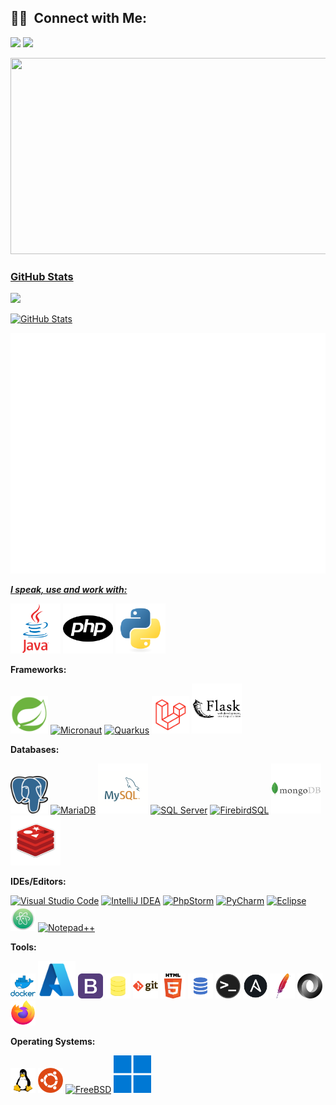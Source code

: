 ## 🤝🏻 &nbsp;Connect with Me:

<p align="left">
<a href="https://www.linkedin.com/in/ibakirov" target="_blank"><img height="30" src="https://img.shields.io/badge/-ibakirov-0077B5?style=flat-square&logo=Linkedin&logoColor=white"></a>
<a href="mailto:y10929zkj@mozmail.com" target="_blank"><img height="30" src="https://img.shields.io/badge/-y10929zkj@mozmail.com-D14836?style=flat-square&logo=Gmail&logoColor=white"></a>
</p>

<a href="https://github.com/ibakirov" target="_blank" rel="noopener noreferrer"><img src="https://scastiel.dev/api/image/ibakirov?dark&removeLink" alt="" width="600" height="314" />

### GitHub Stats
![](https://komarev.com/ghpvc/?username=ibakirov&style=for-the-badge)

![GitHub Stats](https://github-readme-stats.vercel.app/api?username=ibakirov&show_icons=true&count_private=true&include_all_commits=true&disable_animations=true&theme=dracula)

![Metrics](https://github.com/ibakirov/ibakirov/blob/main/github-metrics.svg)

**_I speak, use and work with:_**

<!--
<a href="https://github.com/topics/java" target="_blank"><img height="80" src="https://upload.wikimedia.org/wikipedia/en/3/30/Java_programming_language_logo.svg" alt="Java" title="Java"></a>
-->
<div>
    <a href="https://github.com/topics/java" target="_blank"><img src="https://github.com/devicons/devicon/blob/master/icons/java/java-original-wordmark.svg" title="Java" alt="Java" width="80" height="80"/></a>
    <a href="https://github.com/topics/php" target="_blank"><img src="https://github.com/devicons/devicon/blob/master/icons/php/php-plain.svg" title="PHP" alt="PHP" width="80" height="80"/></a>
    <a href="https://github.com/topics/python" target="_blank"><img src="https://github.com/devicons/devicon/blob/master/icons/python/python-original.svg" title="Python" alt="Python" width="80" height="80"/></a>&nbsp;
</div>

<!--
<a href="https://github.com/topics/php" target="_blank"><img height="80" src="https://raw.githubusercontent.com/github/explore/ccc16358ac4530c6a69b1b80c7223cd2744dea83/topics/php/php.png" alt="PHP" title="PHP"></a>
<a href="https://github.com/topics/python" target="_blank"><img height="80" src="https://raw.githubusercontent.com/github/explore/80688e429a7d4ef2fca1e82350fe8e3517d3494d/topics/python/python.png" alt="Python" title="Python"></a>
-->

**Frameworks:**

<a href="https://github.com/topics/spring-boot" target="_blank"><img height="60" src="https://raw.githubusercontent.com/github/explore/80688e429a7d4ef2fca1e82350fe8e3517d3494d/topics/spring-boot/spring-boot.png" alt="Spring" title="Spring, Spring Boot"></a>
<a href="https://micronaut.io" target="_blank"><img height="60" src="https://objectcomputing.com/files/2616/2275/4406/micronaut_stacked_black.svg" alt="Micronaut" title="Micronaunt"></a>
<a href="https://quarkus.io" target="_blank"><img height="40" src="https://upload.wikimedia.org/wikipedia/en/8/83/Quarkus-logo.svg" alt="Quarkus" title="Quarkus"></a>
<a href="https://github.com/topics/laravel" target="_blank"><img height="60" src="https://raw.githubusercontent.com/github/explore/56a826d05cf762b2b50ecbe7d492a839b04f3fbf/topics/laravel/laravel.png" alt="Laravel" title="Laravel"></a>
<a href="https://github.com/topics/flask" target="_blank"><img height="80" src="https://raw.githubusercontent.com/github/explore/80688e429a7d4ef2fca1e82350fe8e3517d3494d/topics/flask/flask.png" alt="Flask" title="Flask"></a>

**Databases:**

<a href="https://github.com/topics/postgresql" target="_blank"><img height="60" src="https://raw.githubusercontent.com/github/explore/80688e429a7d4ef2fca1e82350fe8e3517d3494d/topics/postgresql/postgresql.png" alt="PostgreSQL" title="PostgreSQL"></a>
<a href="https://mariadb.org" target="_blank"><img height="40" src="https://upload.wikimedia.org/wikipedia/commons/c/ca/MariaDB_colour_logo.svg" alt="MariaDB" title="MariaDB"></a>
<a href="https://github.com/topics/mysql" target="_blank"><img height="80" src="https://raw.githubusercontent.com/github/explore/80688e429a7d4ef2fca1e82350fe8e3517d3494d/topics/mysql/mysql.png" alt="MySQL" title="MySQL"></a>
<a href="https://www.microsoft.com/en-us/sql-server" target="_blank"><img height="80" src="https://user-images.githubusercontent.com/4249331/52232852-e2c4f780-28bd-11e9-835d-1e3cf3e43888.png" alt="SQL Server" title="SQL Server"></a>
<a href="https://firebirdsql.org" target="_blank"><img height="40" src="https://firebirdsql.org/file/about/ds-firebird-logo-90.png" alt="FirebirdSQL" title="FirebirdSQL"></a>
<a href="https://github.com/topics/mongodb" target="_blank"><img height="80" src="https://raw.githubusercontent.com/github/explore/80688e429a7d4ef2fca1e82350fe8e3517d3494d/topics/mongodb/mongodb.png" alt="MongoDB" title="MongoDB"></a>
<a href="https://github.com/topics/redis" target="_blank"><img height="80" src="https://raw.githubusercontent.com/github/explore/80688e429a7d4ef2fca1e82350fe8e3517d3494d/topics/redis/redis.png" alt="Redis" title="Redis"></a>



**IDEs/Editors:**

<a href="https://code.visualstudio.com" target="_blank"><img height="40" src="https://upload.wikimedia.org/wikipedia/commons/9/9a/Visual_Studio_Code_1.35_icon.svg" alt="Visual Studio Code" title="Visual Studio Code"></a>
<a href="https://www.jetbrains.com" target="_blank"><img height="40" src="https://resources.jetbrains.com/storage/products/company/brand/logos/IntelliJ_IDEA_icon.svg" alt="IntelliJ IDEA" title="IntelliJ IDEA"></a>
<a href="https://www.jetbrains.com" target="_blank"><img height="40" src="https://resources.jetbrains.com/storage/products/company/brand/logos/PhpStorm_icon.svg" alt="PhpStorm" title="PhpStorm"></a>
<a href="https://www.jetbrains.com" target="_blank"><img height="40" src="https://resources.jetbrains.com/storage/products/company/brand/logos/PyCharm_icon.svg" alt="PyCharm" title="PyCharm"></a>
<a href="https://www.eclipse.org/ide" target="_blank"><img height="40" src="https://www.eclipse.org/org/artwork/images/eclipse_ide_logo.png" alt="Eclipse" title="Eclipse"></a>
<a href="https://github.com/topics/atom" target="_blank"><img height="40" src="https://raw.githubusercontent.com/github/explore/80688e429a7d4ef2fca1e82350fe8e3517d3494d/topics/atom/atom.png" alt="Atom" title="Atom"></a>
<a href="https://notepad-plus-plus.org" target="_blank"><img height="40" src="https://notepad-plus-plus.org/images/logo.svg" alt="Notepad++" title="Notepad++"></a>

**Tools:**

<a href="https://github.com/topics/docker" target="_blank"><img height="40" src="https://raw.githubusercontent.com/github/explore/80688e429a7d4ef2fca1e82350fe8e3517d3494d/topics/docker/docker.png" alt="Docker" title="Docker"></a>
<a href="https://github.com/topics/azure" target="_blank"><img height="60" src="https://raw.githubusercontent.com/github/explore/80688e429a7d4ef2fca1e82350fe8e3517d3494d/topics/azure/azure.png" alt="Azure" title="Azure"></a>
<a href="https://github.com/topics/bootstrap" target="_blank"><img height="40" src="https://raw.githubusercontent.com/github/explore/80688e429a7d4ef2fca1e82350fe8e3517d3494d/topics/bootstrap/bootstrap.png" alt="Bootstrap" title="Bootstrap"></a>
<a href="https://github.com/topics/database" target="_blank"><img height="40" src="https://raw.githubusercontent.com/github/explore/285d19f261b6d469fd8a309dddb234371d7be462/topics/database/database.png" alt="Database" title="Database"></a>
<a href="https://github.com/topics/git" target="_blank"><img height="40" src="https://raw.githubusercontent.com/github/explore/80688e429a7d4ef2fca1e82350fe8e3517d3494d/topics/git/git.png" alt="Git" title="Git"></a>
<a href="https://github.com/topics/html" target="_blank"><img height="40" src="https://raw.githubusercontent.com/github/explore/80688e429a7d4ef2fca1e82350fe8e3517d3494d/topics/html/html.png" alt="HTML" title="HTML"></a>
<a href="https://github.com/topics/sql" target="_blank"><img height="40" src="https://raw.githubusercontent.com/github/explore/80688e429a7d4ef2fca1e82350fe8e3517d3494d/topics/sql/sql.png" alt="SQL" title="SQL"></a>
<a href="https://github.com/topics/terminal" target="_blank"><img height="40" src="https://raw.githubusercontent.com/github/explore/d92924b1d925bb134e308bd29c9de6c302ed3beb/topics/terminal/terminal.png" alt="Terminal" title="Therminal, shell"></a>
<a href="https://github.com/topics/ansible" target="_blank"><img height="40" src="https://raw.githubusercontent.com/github/explore/80688e429a7d4ef2fca1e82350fe8e3517d3494d/topics/ansible/ansible.png" alt="Ansible" title="Ansible"></a>
<a href="https://github.com/topics/maven" target="_blank"><img height="40" src="https://raw.githubusercontent.com/github/explore/80688e429a7d4ef2fca1e82350fe8e3517d3494d/topics/maven/maven.png" alt="Apache Maven" title="Apache Maven"></a>
<a href="https://github.com/topics/json" target="_blank"><img height="40" src="https://raw.githubusercontent.com/github/explore/80688e429a7d4ef2fca1e82350fe8e3517d3494d/topics/json/json.png" alt="JSON" title="JSON"></a>
<a href="https://github.com/topics/firefox" target="_blank"><img height="40" src="https://raw.githubusercontent.com/github/explore/728542e0d33f83720614f61923a9cb424264db23/topics/firefox/firefox.png" alt="Firefox" title="Firefox"></a>

**Operating Systems:**

<a href="https://github.com/topics/linux" target="_blank"><img height="40" src="https://raw.githubusercontent.com/github/explore/80688e429a7d4ef2fca1e82350fe8e3517d3494d/topics/linux/linux.png" alt="Linux" title="Linux"></a>
<a href="https://github.com/topics/ubuntu" target="_blank"><img height="40" src="https://raw.githubusercontent.com/github/explore/80688e429a7d4ef2fca1e82350fe8e3517d3494d/topics/ubuntu/ubuntu.png" alt="Ubuntu" title="Ubuntu"></a>
<a href="https://www.freebsd.org" target="_blank"><img height="40" src="https://upload.wikimedia.org/wikipedia/en/thumb/d/df/Freebsd_logo.svg/320px-Freebsd_logo.svg.png" alt="FreeBSD" title="FreeBSD"></a>
<a href="https://github.com/topics/windows" target="_blank"><img height="60" src="https://raw.githubusercontent.com/github/explore/80688e429a7d4ef2fca1e82350fe8e3517d3494d/topics/windows/windows.png" alt="Windows" title="Windows"></a>


<!--
## Achievements

- [Microsoft Learn - https://docs.microsoft.com/en-us/users/ibakirov/achievements]
- [Coursera - https://www.coursera.org/user/19130654ee1feeacb38ece02a5a3151b]
-->

<!--
**ibakirov/ibakirov** is a ✨ _special_ ✨ repository because its `README.md` (this file) appears on your GitHub profile.

Here are some ideas to get you started:

- 🔭 I’m currently working on ...
- 🌱 I’m currently learning ...
- 👯 I’m looking to collaborate on ...
- 🤔 I’m looking for help with ...
- 💬 Ask me about ...
- 📫 How to reach me: ...
- 😄 Pronouns: ...
- ⚡ Fun fact: ...
-->
